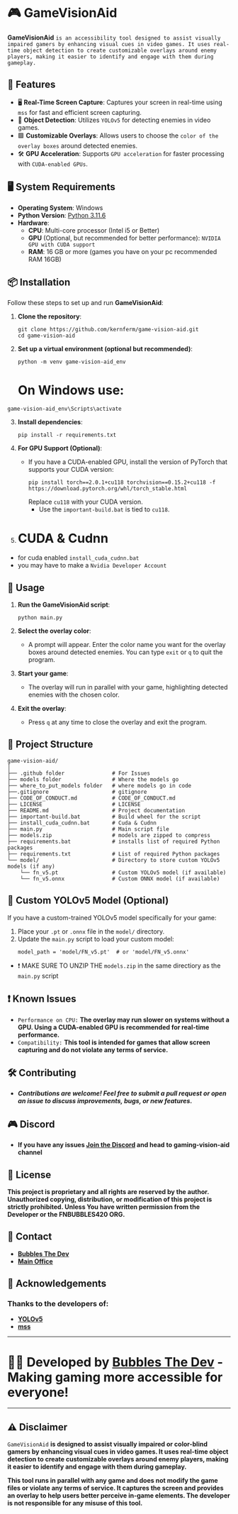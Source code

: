# 🎮 GameVisionAid

**GameVisionAid** `is an accessibility tool designed to assist visually impaired gamers by enhancing visual cues in video games. It uses real-time object detection to create customizable overlays around enemy players, making it easier to identify and engage with them during gameplay.`

## 🚀 Features

- 🖥️ **Real-Time Screen Capture**: Captures your screen in real-time using `mss` for fast and efficient screen capturing.
- 🎯 **Object Detection**: Utilizes `YOLOv5` for detecting enemies in video games.
- 🟩 **Customizable Overlays**: Allows users to choose the `color of the overlay boxes` around detected enemies.
- 🛠️ **GPU Acceleration**: Supports `GPU acceleration` for faster processing with `CUDA-enabled GPUs`.

## 🖥️ System Requirements

- **Operating System**: Windows
- **Python Version**: [Python 3.11.6](https://github.com/KernFerm/Py3.11.6installer)
- **Hardware**:
  - **CPU**: Multi-core processor (Intel i5 or Better)
  - **GPU** (Optional, but recommended for better performance): `NVIDIA GPU with CUDA support`
  - **RAM**: 16 GB or more (games you have on your pc recommended RAM 16GB)

## 📦 Installation

Follow these steps to set up and run **GameVisionAid**:

1. **Clone the repository**:
    ```
    git clone https://github.com/kernferm/game-vision-aid.git
    cd game-vision-aid
    ```

2. **Set up a virtual environment (optional but recommended)**:
    ```
    python -m venv game-vision-aid_env
    ```
   # On Windows use: 
  ```
  game-vision-aid_env\Scripts\activate
  ```

3. **Install dependencies**:
    ```
    pip install -r requirements.txt
    ```

4. **For GPU Support (Optional)**:
   - If you have a CUDA-enabled GPU, install the version of PyTorch that supports your CUDA version:
     ```
     pip install torch==2.0.1+cu118 torchvision==0.15.2+cu118 -f https://download.pytorch.org/whl/torch_stable.html
     ```
     Replace `cu118` with your CUDA version. 
     - Use the `important-build.bat` is tied to `cu118`.

5. # **CUDA & Cudnn** 
- for cuda enabled  `install_cuda_cudnn.bat` 
- you may have to make a `Nvidia Developer Account`

## 📝 Usage

1. **Run the GameVisionAid script**:
    ```
    python main.py
    ```

2. **Select the overlay color**:
   - A prompt will appear. Enter the color name you want for the overlay boxes around detected enemies. You can type `exit` or `q` to quit the program.

3. **Start your game**:
   - The overlay will run in parallel with your game, highlighting detected enemies with the chosen color.

4. **Exit the overlay**:
   - Press `q` at any time to close the overlay and exit the program.

## 📂 Project Structure

```
game-vision-aid/ 
│
├── .github folder               # For Issues
├── models folder                # Where the models go
├── where_to_put_models folder   # where models go in code
├──.gitignore                    # gitignore
├── CODE_OF_CONDUCT.md           # CODE_OF_CONDUCT.md
├── LICENSE                      # LICENSE
├── README.md                    # Project documentation 
├── important-build.bat          # Build wheel for the script
├── install_cuda_cudnn.bat       # Cuda & Cudnn
├── main.py                      # Main script file 
├── models.zip                   # models are zipped to compress
├── requirements.bat             # installs list of required Python packages
├── requirements.txt             # List of required Python packages 
└── model/                       # Directory to store custom YOLOv5 models (if any) 
    └── fn_v5.pt                 # Custom YOLOv5 model (if available)
    └── fn_v5.onnx               # Custom ONNX model (if available)
```


## 🤖 Custom YOLOv5 Model (Optional)

If you have a custom-trained YOLOv5 model specifically for your game:

1. Place your `.pt` or `.onnx` file in the `model/` directory.
2. Update the `main.py` script to load your custom model:
    ```
    model_path = 'model/FN_v5.pt'  # or 'model/FN_v5.onnx'
    ```
- ❗ MAKE SURE TO UNZIP THE `models.zip` in the same directiory as the `main.py` script 


## ❗ Known Issues
- `Performance on CPU:` **The overlay may run slower on systems without a GPU. Using a CUDA-enabled GPU is recommended for real-time performance.**
- `Compatibility:` **This tool is intended for games that allow screen capturing and do not violate any terms of service.**

## 🛠️ Contributing

- ***Contributions are welcome! Feel free to submit a pull request or open an issue to discuss improvements, bugs, or new features.***

## 🎮 Discord
- **If you have any issues [Join the Discord](https://discord.fnbubbles420.org/invite) and head to gaming-vision-aid channel**

## 📜 License

**This project is proprietary and all rights are reserved by the author. Unauthorized copying, distribution, or modification of this project is strictly prohibited. Unless You have written permission from the Developer or the FNBUBBLES420 ORG.** 

## 📧 Contact

- **[Bubbles The Dev](kernferm@gmail.com)**
- **[Main Office](mainoffice@fnbubbles420.org)**

## 🙏 Acknowledgements

### Thanks to the developers of:
- **[YOLOv5](https://github.com/ultralytics/yolov5)**
- **[mss](https://github.com/BoboTiG/python-mss)**

-----

# **👨‍💻 Developed by [Bubbles The Dev](https://github.com/kernferm) - Making gaming more accessible for everyone!**

-----

## ⚠️ Disclaimer

`GameVisionAid` **is designed to assist visually impaired or color-blind gamers by enhancing visual cues in video games. It uses real-time object detection to create customizable overlays around enemy players, making it easier to identify and engage with them during gameplay.**

**This tool runs in parallel with any game and does not modify the game files or violate any terms of service. It captures the screen and provides an overlay to help users better perceive in-game elements. The developer is not responsible for any misuse of this tool.**
